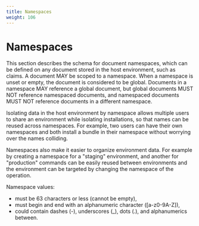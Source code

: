 ```yaml
---
title: Namespaces
weight: 106
---
```


# Namespaces

This section describes the schema for document namespaces, which can be defined on any document stored in the host environment, such as claims.
A document MAY be scoped to a namespace. When a namespace is unset or empty, the document is considered to be global.
Documents in a namespace MAY reference a global document, but global documents MUST NOT reference namespaced documents, and namespaced documents MUST NOT reference documents in a different namespace.

Isolating data in the host environment by namespace allows multiple users to share an environment while isolating installations, so that names can be reused across namespaces. For example, two users can have their own namespaces and both install a bundle in their namespace without worrying over the names colliding.

Namespaces also make it easier to organize environment data. For example by creating a namespace for a "staging" environment, and another for "production" commands can be easily reused between environments and the environment can be targeted by changing the namespace of the operation.

Namespace values:

* must be 63 characters or less (cannot be empty),
* must begin and end with an alphanumeric character ([a-z0-9A-Z]),
* could contain dashes (-), underscores (_), dots (.), and alphanumerics between.
